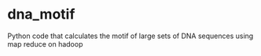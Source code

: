 # dna_motif
Python code that calculates the motif of large sets of DNA sequences using map reduce on hadoop
